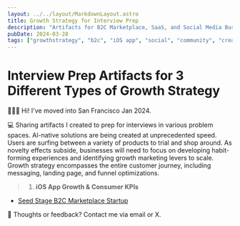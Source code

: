```yaml
---
layout: ../../layout/MarkdownLayout.astro
title: Growth Strategy for Interview Prep
description: "Artifacts for B2C Marketplace, SaaS, and Social Media Business"
pubDate: 2024-03-28
tags: ["growthstrategy", "b2c", "iOS app", "social", "community", "creator", "SaaS", "marketplace", "consumerKPI"]
---
```


# Interview Prep Artifacts for 3 Different Types of Growth Strategy

🙋🏻‍♀️ Hi! I've moved into San Francisco Jan 2024.

💻 Sharing artifacts I created to prep for interviews in various problem spaces. AI-native solutions are being created at unprecedented speed. Users are surfing between a variety of products to trial and shop around. As novelty effects subside, businesses will need to focus on developing habit-forming experiences and identifying growth marketing levers to scale. Growth strategy encompasses the entire customer journey, including messaging, landing page, and funnel optimizations.

> 1. **iOS App Growth & Consumer KPIs**

- [Seed Stage B2C Marketplace Startup](https://www.figma.com/community/file/1352059363321692370/b2c-app-growth-strategy-with-top-3-consumer-kpis-to-optimize)

💬 Thoughts or feedback? Contact me via email or X.

